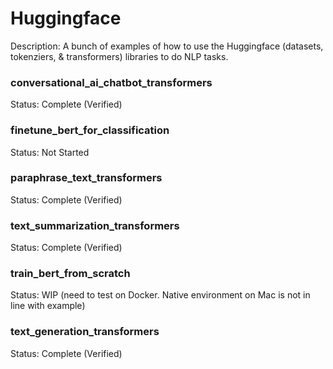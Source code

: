# Huggingface

Description: A bunch of examples of how to use the Huggingface (datasets, tokenziers, & transformers) libraries to do NLP tasks.


### conversational_ai_chatbot_transformers
Status: Complete (Verified)


### finetune_bert_for_classification
Status: Not Started


### paraphrase_text_transformers
Status: Complete (Verified)


### text_summarization_transformers
Status: Complete (Verified)


### train_bert_from_scratch
Status: WIP (need to test on Docker. Native environment on Mac is not in line with example)


### text_generation_transformers
Status: Complete (Verified)
